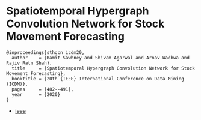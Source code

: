 # Spatiotemporal Hypergraph Convolution Network for Stock Movement Forecasting

```
@inproceedings{sthgcn_icdm20,
  author    = {Ramit Sawhney and Shivam Agarwal and Arnav Wadhwa and Rajiv Ratn Shah},
  title     = {Spatiotemporal Hypergraph Convolution Network for Stock Movement Forecasting},
  booktitle = {20th {IEEE} International Conference on Data Mining (ICDM)},
  pages     = {482--491},
  year      = {2020}
}
```

- [ieee](https://ieeexplore.ieee.org/document/9338303)
